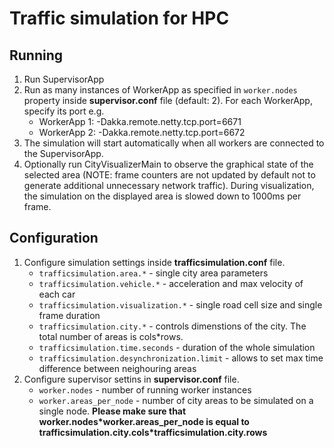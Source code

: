 # Traffic simulation for HPC

## Running

1. Run SupervisorApp
2. Run as many instances of WorkerApp as specified in `worker.nodes` property inside **supervisor.conf** file (default: 2). For each WorkerApp, specify its port e.g.
   - WorkerApp 1: -Dakka.remote.netty.tcp.port=6671
   - WorkerApp 2: -Dakka.remote.netty.tcp.port=6672
3. The simulation will start automatically when all workers are connected to the SupervisorApp.
4. Optionally run CityVisualizerMain to observe the graphical state of the selected area (NOTE: frame counters are not updated by default not to generate additional unnecessary network traffic). During visualization, the simulation on the displayed area is slowed down to 1000ms per frame.

## Configuration

1. Configure simulation settings inside **trafficsimulation.conf** file.
   - `trafficsimulation.area.*` - single city area parameters
   - `trafficsimulation.vehicle.*` - acceleration and max velocity of each car
   - `trafficsimulation.visualization.*` - single road cell size and single frame duration
   - `trafficsimulation.city.*` - controls dimenstions of the city. The total number of areas is cols\*rows.
   - `trafficsimulation.time.seconds` - duration of the whole simulation
   - `trafficsimulation.desynchronization.limit` - allows to set max time difference between neighouring areas
2. Configure supervisor settins in **supervisor.conf** file.
   - `worker.nodes` - number of running worker instances
   - `worker.areas_per_node` - number of city areas to be simulated on a single node. **Please make sure that worker.nodes\*worker.areas_per_node is equal to trafficsimulation.city.cols\*trafficsimulation.city.rows**
